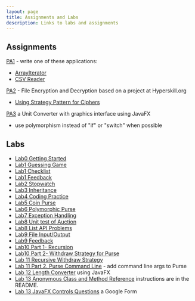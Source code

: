```yaml
---
layout: page
title: Assignments and Labs
description: Links to labs and assignments
---
```


## Assignments 

[PA1](assignments/PA1) - write one of these applications:
   * [ArrayIterator](assignments/PA1-Arrayiterator.pdf)
   * [CSV Reader](assignments/PA1-CSVReader.pdf)

[PA2](assignments/PA2-Encryption) - File Encryption and Decryption based on a project at Hyperskill.org
   * [Using Strategy Pattern for Ciphers](assignments/Encryption-Strategy)

[PA3](assignments/PA3-UnitConverter) a Unit Converter with graphics interface using JavaFX
   * use polymorphism instead of "if" or "switch" when possible

## Labs

* [Lab0 Getting Started](labs/Lab0-Getting-Started.doc)
* [Lab1 Guessing Game](labs/Lab1-Guessing-Game.pdf)
* [Lab1 Checklist](labs/Lab1-checklist.md)
* [Lab1 Feedback](labs/Lab1-feedback.md)
* [Lab2 Stopwatch](labs/Lab2-Stopwatch.pdf)
* [Lab3 Inheritance](labs/Lab3-Inheritance.pdf)
* [Lab4 Coding Practice](labs/Lab4-coding.md)
* [Lab5 Coin Purse](labs/Lab5-CoinPurse.pdf)
* [Lab6 Polymorphic Purse](labs/Lab6-PolymorphicPurse.pdf)
* [Lab7 Exception Handling](labs/Lab7)
* [Lab8 Unit test of Auction](labs/Lab8-AuctionTest.pdf)
* [Lab8 List API Problems](labs/Lab8-List-API.md)
* [Lab9 File Input/Output](labs/Lab9-IO.pdf)
* [Lab9 Feedback](feedback/Lab9-Feedback.md)
* [Lab10 Part 1- Recursion](labs/Lab10)
* [Lab10 Part 2- Withdraw Strategy for Purse](labs/Lab10-Purse-with-Strategy.pdf)
* [Lab 11 Recursive Withdraw Strategy](labs/Lab11-Recursive-Withdraw-Strategy.pdf)
* [Lab 11 Part 2. Purse Command Line](labs/lab11-Purse-CLI) - add command line args to Purse
* [Lab 12 Length Converter](labs/Lab12-LengthConverter.pdf) using JavaFX
* [Lab 13 Anonymous Class and Method Reference](https://forms.gle/ssMUAfTFdCKr8C629) instructions are in the README.
* [Lab 13 JavaFX Controls Questions](https://forms.gle/ssMUAfTFdCKr8C629) a Google Form

